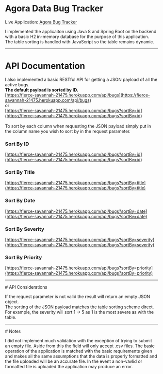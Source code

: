 # Agora Data Bug Tracker

Live Application: [Agora Bug Tracker](https://fierce-savannah-21475.herokuapp.com/)

I implemented the applicaiton using Java 8 and Spring Boot on the backend with a basic H2 in-memory database for the purpose of this application.
The table sorting is handled with JavaScript so the table remains dynamic.
<hr/>

# API Documentation
I also implemented a basic RESTful API for getting a JSON payload of all the active bugs.<br/>
**The default payload is sorted by ID.**<br/>
[https://fierce-savannah-21475.herokuapp.com/api/bugs](https://fierce-savannah-21475.herokuapp.com/api/bugs)<br/>
or<br/>
[https://fierce-savannah-21475.herokuapp.com/api/bugs?sortBy=id](https://fierce-savannah-21475.herokuapp.com/api/bugs?sortBy=id)
<br/><br/>
To sort by each column when requesting the JSON payload simply put in the column name you wish to sort by in the request parameter.
<br/>
### Sort By ID

[https://fierce-savannah-21475.herokuapp.com/api/bugs?sortBy=id](https://fierce-savannah-21475.herokuapp.com/api/bugs?sortBy=id)
<br/>
### Sort By Title

[https://fierce-savannah-21475.herokuapp.com/api/bugs?sortBy=title](https://fierce-savannah-21475.herokuapp.com/api/bugs?sortBy=title)
<br/>
### Sort By Date

[https://fierce-savannah-21475.herokuapp.com/api/bugs?sortBy=date](https://fierce-savannah-21475.herokuapp.com/api/bugs?sortBy=date)
<br/>
### Sort By Severity

[https://fierce-savannah-21475.herokuapp.com/api/bugs?sortBy=severity](https://fierce-savannah-21475.herokuapp.com/api/bugs?sortBy=severity)
<br/>
### Sort By Priority

[https://fierce-savannah-21475.herokuapp.com/api/bugs?sortBy=priority](https://fierce-savannah-21475.herokuapp.com/api/bugs?sortBy=priority)
<hr/>
# API Considerations

If the request parameter is not valid the result will return an empty JSON object. <br/>
The sorting of the JSON payload matches the table sorting scheme direct. For example, the severity will sort 1 -> 5 as 1 is the most severe as with the table.
<hr/>
# Notes

I did not implement much validation with the exception of trying to submit an empty file. Aside from this the field will only accept .csv files. The basic operation of the application is matched with the basic requirements given and makes all the same assumptions that the data is properly formatted and the file uploaded will be an accurate file. In the event a non-vavlid or formatted file is uploaded the application may produce an error.
